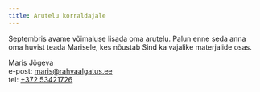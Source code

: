 ```yaml
---
title: Arutelu korraldajale
---
```

Septembris avame võimaluse lisada oma arutelu. Palun enne seda anna oma huvist teada Marisele, kes nõustab Sind ka vajalike materjalide osas.

Maris Jõgeva  
e-post: [maris@rahvaalgatus.ee](mailto:maris@rahvaalgatus.ee)  
tel: [+372 53421726](tel:+37253421726)
